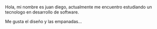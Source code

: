 Hola, mi nombre es juan diego, actualmente me encuentro estudiando
un tecnologo en desarrollo de software. 

Me gusta el diseño y las empanadas...
